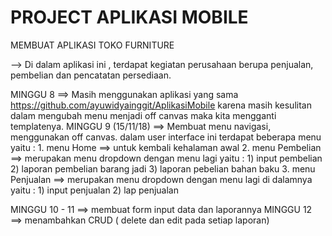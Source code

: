 # PROJECT APLIKASI MOBILE

MEMBUAT APLIKASI TOKO FURNITURE

--> Di dalam aplikasi ini , terdapat kegiatan perusahaan berupa penjualan, pembelian dan pencatatan persediaan.

MINGGU 8 ==> Masih menggunakan aplikasi yang sama https://github.com/ayuwidyainggit/AplikasiMobile karena masih kesulitan dalam mengubah menu
             menjadi off canvas maka kita mengganti templatenya.
MINGGU 9 (15/11/18) ==> Membuat menu navigasi, menggunakan off canvas.
						dalam user interface ini terdapat beberapa menu yaitu :
						1. menu Home
						   ==> untuk kembali kehalaman awal
						2. menu Pembelian
						   ==> merupakan menu dropdown dengan menu lagi yaitu :
						   1)  input pembelian
						   2) laporan pembelian barang jadi
						   3) laporan pebelian bahan baku
						3. menu Penjualan
						   ==> merupakan menu dropdown dengan menu lagi di dalamnya yaitu :
						   1) input penjualan
						   2) lap penjualan
						   
MINGGU 10 - 11 ==> membuat form input data dan laporannya
MINGGU 12 ==> menambahkan CRUD  ( delete dan edit pada setiap laporan)